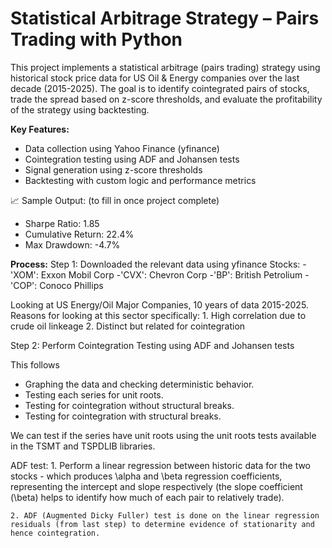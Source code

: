 # Statistical Arbitrage Strategy – Pairs Trading with Python

This project implements a statistical arbitrage (pairs trading) strategy using historical stock price data for US Oil & Energy companies over the last decade (2015-2025). The goal is to identify cointegrated pairs of stocks, trade the spread based on z-score thresholds, and evaluate the profitability of the strategy using backtesting.

**Key Features:**
- Data collection using Yahoo Finance (yfinance)
- Cointegration testing using ADF and Johansen tests
- Signal generation using z-score thresholds
- Backtesting with custom logic and performance metrics

📈 Sample Output: (to fill in once project complete)
- Sharpe Ratio: 1.85
- Cumulative Return: 22.4%
- Max Drawdown: -4.7%


**Process:**
Step 1: Downloaded the relevant data using yfinance 
Stocks:
    -'XOM': Exxon Mobil Corp
    -'CVX': Chevron Corp
    -'BP': British Petrolium
    -'COP': Conoco Phillips
    
Looking at US Energy/Oil Major Companies, 10 years of data 2015-2025.
Reasons for looking at this sector specifically:
    1. High correlation due to crude oil linkeage
    2. Distinct but related for cointegration


Step 2: Perform Cointegration Testing using ADF and Johansen tests

This follows
  - Graphing the data and checking deterministic behavior.
  - Testing each series for unit roots.
  - Testing for cointegration without structural breaks.
  - Testing for cointegration with structural breaks.

We can test if the series have unit roots using the unit roots tests available in the TSMT and TSPDLIB libraries.

ADF test: 
    1. Perform a linear regression between historic data for the two stocks - which produces \alpha and \beta regression coefficients, representing the intercept and slope respectively (the slope coefficient (\beta) helps to identify how much of each pair to relatively trade).
    

    2. ADF (Augmented Dicky Fuller) test is done on the linear regression residuals (from last step) to determine evidence of stationarity and hence cointegration.

